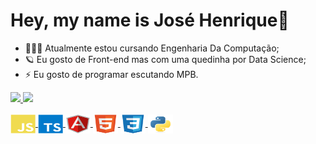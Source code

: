 <h1>Hey, my name is José Henrique👋</h1>

- 👨🏻‍💻 Atualmente estou cursando Engenharia Da Computação;
- 🪐 Eu gosto de Front-end mas com uma quedinha por Data Science;
- ⚡ Eu gosto de programar escutando MPB.

<div>
  <a href="https://github.com/var3sk">
  <img height="135em" src="https://github-readme-stats.vercel.app/api?username=var3sk&show_icons=true&theme=merko&include_all_commits=true&count_private=cobalt"/>
  <img height="110em" src="https://github-readme-stats.vercel.app/api/top-langs/?username=var3sk&layout=compact&langs_count=7&theme=dark"/>
  </div>

<div style="display: inline_block"><br>
  <img align="center" alt="jose-Js" height="30" width="40" src="https://raw.githubusercontent.com/devicons/devicon/master/icons/javascript/javascript-plain.svg">
  <img align="center" alt="jose-Ts" height="30" width="40" src="https://raw.githubusercontent.com/devicons/devicon/master/icons/typescript/typescript-plain.svg">
  <img align="center" alt="jose-React" height="30" width="40" src="https://raw.githubusercontent.com/devicons/devicon/master/icons/angularjs/angularjs-original.svg">
  <img align="center" alt="jose-HTML" height="30" width="40" src="https://raw.githubusercontent.com/devicons/devicon/master/icons/html5/html5-original.svg">
  <img align="center" alt="jose-CSS" height="30" width="40" src="https://raw.githubusercontent.com/devicons/devicon/master/icons/css3/css3-original.svg">
  <img align="center" alt="jose-Python" height="30" width="40" src="https://raw.githubusercontent.com/devicons/devicon/master/icons/python/python-original.svg">
</div>
  
  ##

